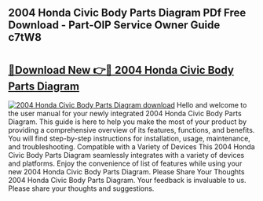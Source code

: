 ## 2004 Honda Civic Body Parts Diagram PDf Free Download - Part-OlP Service Owner Guide c7tW8

# <h2><a href="http://dforu4f.blite.top/?on=2004+Honda+Civic+Body+Parts+Diagram">🔗Download New 👉🔴 2004 Honda Civic Body Parts Diagram</a></h2>

[![2004 Honda Civic Body Parts Diagram download](https://i.imgur.com/lujVjoI.png)](http://dforu4f.blite.top/?on=2004+Honda+Civic+Body+Parts+Diagram)
Hello and welcome to the user manual for your newly integrated 2004 Honda Civic Body Parts Diagram. This guide is here to help you make the most of your product by providing a comprehensive overview of its features, functions, and benefits. You will find step-by-step instructions for installation, usage, maintenance, and troubleshooting. Compatible with a Variety of Devices This 2004 Honda Civic Body Parts Diagram seamlessly integrates with a variety of devices and platforms. Enjoy the convenience of list of features while using your new 2004 Honda Civic Body Parts Diagram. Please Share Your Thoughts 2004 Honda Civic Body Parts Diagram. Your feedback is invaluable to us. Please share your thoughts and suggestions.
